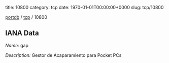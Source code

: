 title: 10800
category: tcp
date: 1970-01-01T00:00:00+0000
slug: tcp/10800

[portdb](/) / [tcp](/category/tcp.html) / 10800


## IANA Data

_Name:_ gap

_Description:_ Gestor de Acaparamiento para Pocket PCs

